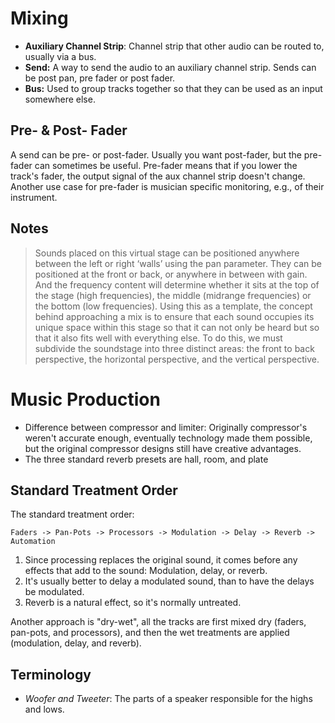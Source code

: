 # Mixing

- **Auxiliary Channel Strip**: Channel strip that other audio can be routed to, usually via a bus.
- **Send:** A way to send the audio to an auxiliary channel strip. Sends can be post pan, pre fader or post fader.
- **Bus:** Used to group tracks together so that they can be used as an input somewhere else.

## Pre- & Post- Fader

A send can be pre- or post-fader. Usually you want post-fader, but the pre-fader can sometimes be useful. Pre-fader means that if you lower the track's fader, the output signal of the aux channel strip doesn't change. Another use case for pre-fader is musician specific monitoring, e.g., of their instrument.

## Notes

> Sounds placed on this virtual stage can be positioned anywhere between the left or right ‘walls’ using the pan parameter. They can be positioned at the front or back, or anywhere in between with gain. And the frequency content will determine whether it sits at the top of the stage (high frequencies), the middle (midrange frequencies) or the bottom (low frequencies). Using this as a template, the concept behind approaching a mix is to ensure that each sound occupies its unique space within this stage so that it can not only be heard but so that it also fits well with everything else. To do this, we must subdivide the soundstage into three distinct areas: the front to back perspective, the horizontal perspective, and the vertical perspective.

# Music Production

- Difference between compressor and limiter: Originally compressor's weren't accurate enough, eventually technology made them possible, but the original compressor designs still have creative advantages.
- The three standard reverb presets are hall, room, and plate

## Standard Treatment Order

The standard treatment order:

	Faders -> Pan-Pots -> Processors -> Modulation -> Delay -> Reverb -> Automation

1. Since processing replaces the original sound, it comes before any effects that add to the sound: Modulation, delay, or reverb.
2. It's usually better to delay a modulated sound, than to have the delays be modulated.
3. Reverb is a natural effect, so it's normally untreated.

Another approach is "dry-wet", all the tracks are first mixed dry (faders, pan-pots, and processors), and then the wet treatments are applied (modulation, delay, and reverb).

## Terminology

- *Woofer and Tweeter*: The parts of a speaker responsible for the highs and lows.

